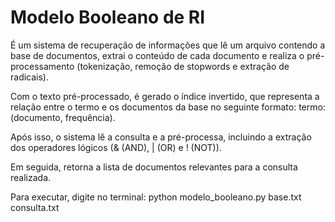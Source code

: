 # Modelo Booleano de RI

É um sistema de recuperação de informações que lê um arquivo contendo a base de documentos, extrai o conteúdo de cada documento e realiza o pré-processamento (tokenização, remoção de stopwords e extração de radicais).

Com o texto pré-processado, é gerado o índice invertido, que representa a relação entre o termo e os documentos da base no seguinte formato: termo:(documento, frequência).

Após isso, o sistema lê a consulta e a pré-processa, incluindo a extração dos operadores lógicos (& (AND), | (OR) e ! (NOT)).

Em seguida, retorna a lista de documentos relevantes para a consulta realizada.

Para executar, digite no terminal: python modelo_booleano.py base.txt consulta.txt